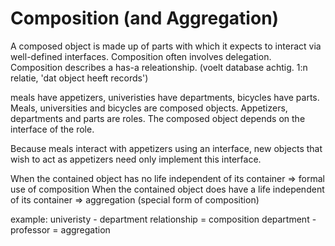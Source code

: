 # Composition (and Aggregation)

A composed object is made up of parts with which it expects to
interact via well-defined interfaces.
Composition often involves delegation.
Composition describes a has-a releationship. (voelt database achtig.
1:n relatie, 'dat object heeft records')

meals have appetizers, univeristies have departments, bicycles have
parts. Meals, universities and bicycles are composed objects.
Appetizers, departments and parts are roles. The composed object
depends on the interface of the role.

Because meals interact with appetizers using an interface, new
objects that wish to act as appetizers need only implement this
interface.

When the contained object has no life independent of its
container => formal use of composition
When the contained object does have a life independent of its
container => aggregation (special form of composition)

example:
univeristy - department relationship = composition
department - professor = aggregation